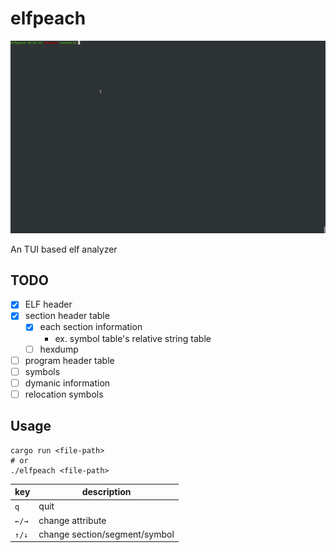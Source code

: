 # elfpeach

![sample.gif](./sample.gif)

An TUI based elf analyzer

## TODO

- [x] ELF header
- [x] section header table
  - [x] each section information
    - ex. symbol table's relative string table
  - [ ] hexdump
- [ ] program header table
- [ ] symbols
- [ ] dymanic information
- [ ] relocation symbols

## Usage

```
cargo run <file-path>
# or
./elfpeach <file-path>
```

|  key  |  description  |
| ---- | ---- |
|  `q`  |  quit  |
|  `←/→`  |  change attribute  |
|  `↑/↓`  |  change section/segment/symbol  |
